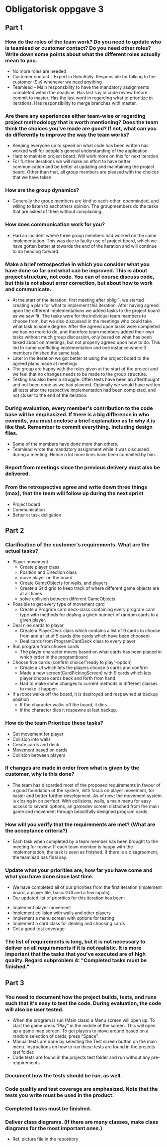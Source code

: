 # Obligatorisk oppgave 3



## Part 1
### How do the roles of the team work? Do you need to update who is teamlead or customer contact? Do you need other roles? Write down some points about what the different roles actually mean to you.
 - No more roles are needed
 - Customer contact - Expert in RoboRally. Responsible for talking to the customer (Siv) whenever we need anything
 - Teamlead - Main responsbility to have the mandatory assignments completed within the deadline. Has last say in code review before commit to master. Has the last word in regarding what to prioritize in iterations. Has responsibility to merge branches with master.
### Are there any experiences either team-wise or regarding project methodology that is worth mentioning? Does the team think the choices you've made are good? If not, what can you do differently to improve the way the team works?
 - Keeping everyone up to speed on what code has been written has worked well for people's general understanding of the application
 - Hard to maintain project board. Will work more on this for next iteration.
 - For further iterations we will make an effort to have better communication and be better at updating and maintaining the project board. Other than that, all group members are pleased with the choices that we have taken.


### How are the group dynamics? 
 - Generally the group members are kind to each-other, openminded, and willing to listen to eachothers opinion. The groupmembers do the tasks that are asked of them without complaining. 
### How does communication work for you?
 - Had an incident where three group members had worked on the same implementation. This was due to faulty use of project board, which we have gotten better at towards the end of the iteration and will continue to do heading forward.
### Make a brief retrospective in which you consider what you have done so far and what can be improved. This is about project structure, not code. You can of course discuss code, but this is not about error correction, but about how to work and communicate. 
 - At the start of the iteration, first meeting after oblig 1, we started creating a plan for what to implement this iteration. After having agreed upon the different implementations we added tasks to the project board as we saw fit. The tasks were for the individual team members to choose from, but we also discussed in the meetings who could take what task to some degree. 
   After the agreed upon tasks were completed we had no more to do, and therefore  team members added their own tasks without much group discussion, only based on what has been talked about on meetings, but not properly agreed upon how to do. This led to some conflicting implementation and one instance where 3 members finished the same task.
 - Later in the iteration we got better at using the project board to the agreed plans made at meetings.
 - The group are happy with the roles given at the start of the project and we feel that no changes needs to be made to the group structure.
 - Testing has also been a struggle. Often tests have been an afterthought and not been done as we had planned. Optimally we would have written all tests after the respective implementation had been completed, and not closer to the end of the iteration. 
### During evaluation, every member's contribution to the code base will be emphasized. If there is a big difference in who commits, you must enclose a brief explanation as to why it is like that. Remember to commit everything. Including design files. 
 - Some of the members have done more than others.
 - Teamlead wrote the mandatory assignment while it was discussed during a meeting. Hence a lot more lines have been commited by him.
### Report from meetings since the previous delivery must also be delivered. 


### From the retrospective agree and write down three things (max), that the team will follow up during the next sprint
 - Project board
 - Communication
 - Better at task deligation
## Part 2
### Clarification of the customer's requirements. What are the actual tasks?
 - Player movement
   * Create player class
   * Position and Direction class
   * move player on the board
   * Create GameObjects for walls, and players
   * Create a Grid grid to keep track of where different game objects are at all times
   * solve collision between different GameObjects 
 - Possible to get every type of movement card
   * Create a Program card deck-class containing every program card type with methods for dealing a given number of random cards to a given player.
 - Deal nine cards to player
   * Create a PlayerDeck class which contains a list of 9 cards to choose from and a list of 5 cards (the cards which have been choosen)
   * Deal cards from ProgramCardDeck class to every player
 - Run program from chosen cards
   * The player character moves based on what cards has been placed in which order in the programboard
 - Choose five cards (confirm choice/”ready to play”-option)
   * Create a UI which lets the players choose 5 cards and confirm
   * Made a new screen(CardPickingScreen) with 9 cards which lets player choose cards back and forth from hand
   * Had to make some changes to current methods in different classes to make it happen
 - If a robot walks off the board, it is destroyed and respawned at backup position
   * If the character walks off the board, it dies.
   * if the character dies it respawns at last backup.
### How do the team Prioritize these tasks?
 - Get movement for player
 - Collision into walls
 - Create cards and deck
 - Movement based on cards
 - Collision between players
### If changes are made in order from what is given by the customer, why is this done?
 - The team has discarded most of the proposed requirements in favour of a good foundation of the system, with focus on player movement, for easier and better further development. As of now; the movement system is closing in on perfect. With collisions, walls, a main menu for easy access to several options, an gamedev screen distached from the main game and movement through beautifully designed program cards.
### How will you verify that the requirements are met? (What are the acceptance criteria?)
 - Each task when completed by a team member has been brought to the meeting for review. If each team member is happy with the implementation, the task is seen as finished. If there is a disagreement, the teamlead has final say.
### Update what your priorities are, how far you have come and what you have done since last time. 
 - We have completed all of our priorities from the first iteration (implement board, a player tile, basic GUI and a few inputs). 
 - Our updated list of priorities for this iteration has been:
  * Implement player movement
  * Implement collision with walls and other players
  * Implement a menu screen with options for testing
  * Implement a card class for dealing and choosing cards
  * Get a good test coverage

### The list of requirements is long, but it is not necessary to deliver on all requirements if it is not realistic. It is more important that the tasks that you've executed are of high quality. Regard subproblem 4: "Completed tasks must be finished." 
## Part 3
### You need to document how the project builds, tests, and runs such that it's easy to test the code. During evaluation, the code will also be user tested. 
 - When the program is run (Main class) a Menu screen will open up. To start the game press “Play” in the middle of the screen. This will open up a game map screen. To get players to move around based on a random selection of cards, press “Space”. 
 - Manual tests are done by selecting the Test screen button on the main menu. Instructions on how to run these tests are found in the projects test folder.
 - Code tests are found in the projects test folder and run without any pre-requirements
### Document how the tests should be run, as well. 
### Code quality and test coverage are emphasized. Note that the tests you write must be used in the product.
### Completed tasks must be finished.
### Deliver class diagrams. (If there are many classes, make class diagrams for the most important ones.) 
 - Ref. picture file in the repository
